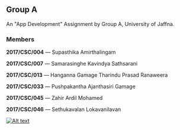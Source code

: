 ## Group A

An "App Development" Assignment by Group A, University of Jaffna.

### Members

**2017/CSC/004** — Supasthika Amirthalingam

**2017/CSC/007** — Samarasinghe Kavindya Sathsarani

**2017/CSC/013** — Hanganna Gamage Tharindu Prasad Ranaweera

**2017/CSC/033** — Pushpakantha Ajanthasiri Gamage

**2017/CSC/045** — Zahir Ardil Mohamed

**2017/CSC/046** — Sethukavalan Lokavanilavan

[![Alt text](https://img.youtube.com/vi/Lcai5wnXBrQ/0.jpg)](https://www.youtube.com/watch?v=Lcai5wnXBrQ)